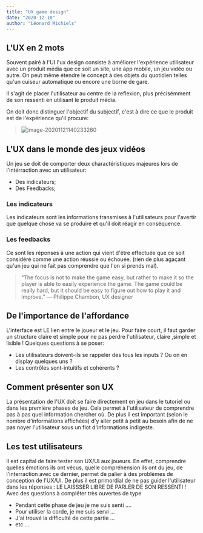 ```yaml
---
title: "UX game design"
date: "2020-12-10"
author: "Léonard Michiels"
---
```


## L'UX en 2 mots

Souvent pairé à l'UI l'ux design consiste à améliorer l'expérience utilisateur avec un produit média que ce soit un site, une app mobile, un jeu vidéo ou autre.  On peut même étendre le concept à des objets du quotidien telles qu'un cuiseur automatique ou encore une borne de gare.

Il s'agit de placer l'utilisateur au centre de la reflexion, plus précisémment de son ressenti en utilisant le produit média.

On doit donc distinguer l'objectif du subjectif, c'est à dire ce que le produit est de l'expérience qu'il procure:
> ![image-20201121140233260](/LabVeillTecfigures/uxgamedesign.png)

## L'UX dans le monde des jeux vidéos
Un jeu se doit de comporter deux charactéristiques majeures lors de l'intérraction avec un utilisateur:
 * Des indicateurs;
 * Des Feedbacks;
### Les indicateurs
Les indicateurs sont les informations transmises à l'utilisateurs pour l'avertir que quelque chose va se produire et qu'il doit réagir en conséquence.
### Les feedbacks
Ce sont les réponses à une action qui vient d'être effectuée que ce soit considéré comme une action réussie ou échouée.
(rien de plus agaçant qu'un jeu qui ne fait pas comprendre que l'on si prends mal).
>“The focus is not to make the game easy, but rather to make it so the player is able to easily experience the game. The game could be really hard, but it should be easy to figure out how to play it and improve.”
— Philippe Chambon, UX designer
## De l'importance de l'affordance
L'interface est LE lien entre le joueur et le jeu. Pour faire court, il faut garder un structure claire et simple pour ne pas perdre l'utilisateur, claire ,simple et lisible !
Quelques questions à se poser:
* Les utilisateurs doivent-ils se rappeler des tous les inputs ? Ou on en display quelques uns ?
* Les contrôles sont-intuitifs et cohérents ?

## Comment présenter son UX
La présentation de l'UX doit se faire directement en jeu dans le tutoriel ou dans les première phases de jeu. Cela permet à l'utilisateur de comprendre pas à pas quel information chercher où. De plus il est important (selon le nombre d'informations affichées) d'y aller petit à petit au besoin afin de ne pas noyer l'utilisateur sous un flot d'informations indigeste.

## Les test utilisateurs

Il est capital de faire tester son UX/UI aux joueurs. En effet, comprendre quelles émotions ils ont vécus, quelle compréhension ils ont du jeu, de l'interraction avec ce dernier, permet de palier à des problèmes de conception de l'UX/UI.
De plus il est primordial de ne pas guider l'utilisateur dans les réponses :  LE LAISSSER LIBRE DE PARLER DE SON RESSENTI !
Avec des questions à compléter très ouvertes de type
* Pendant cette phase de jeu je me suis senti ....
* Pour utiliser la corde, je me suis servi ...
* J'ai trouvé la difficulté de cette partie ...
* etc ...



